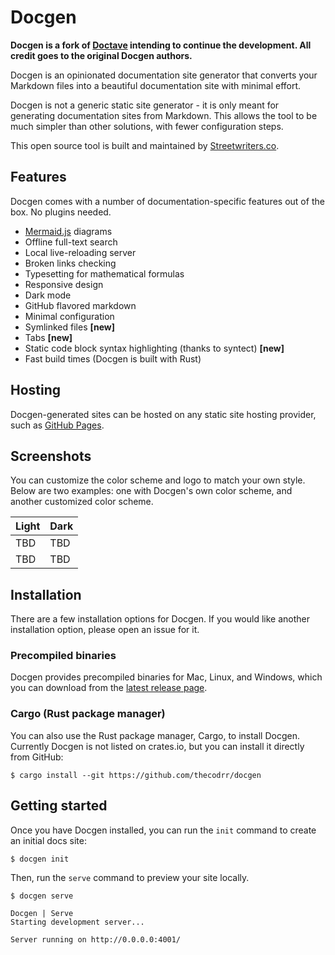 # Docgen

**Docgen is a fork of [Doctave](https://github.com/Doctave/doctave/) intending to continue the development. All credit goes to the original Docgen authors.**

Docgen is an opinionated documentation site generator that converts your Markdown files into
a beautiful documentation site with minimal effort.

Docgen is not a generic static site generator - it is only meant for generating documentation sites
from Markdown. This allows the tool to be much simpler than other solutions, with fewer
configuration steps.

This open source tool is built and maintained by [Streetwriters.co](https://streetwriters.co).

## Features

Docgen comes with a number of documentation-specific features out of the box. No plugins needed.

- [Mermaid.js](https://mermaid-js.github.io/) diagrams
- Offline full-text search
- Local live-reloading server
- Broken links checking
- Typesetting for mathematical formulas
- Responsive design
- Dark mode
- GitHub flavored markdown
- Minimal configuration
- Symlinked files **[new]**
- Tabs **[new]**
- Static code block syntax highlighting (thanks to syntect) **[new]**
- Fast build times (Docgen is built with Rust)

## Hosting

Docgen-generated sites can be hosted on any static site hosting provider, such as [GitHub
Pages](https://pages.github.com/).

## Screenshots

You can customize the color scheme and logo to match your own style. Below are two examples: one
with Docgen's own color scheme, and another customized color scheme.

| Light | Dark |
| ----- | ---- |
| TBD   | TBD  |
| TBD   | TBD  |

## Installation

There are a few installation options for Docgen. If you would like another installation option,
please open an issue for it.

### Precompiled binaries

Docgen provides precompiled binaries for Mac, Linux, and Windows, which you can download from the
[latest release page](https://github.com/thecodrr/docgen/releases/latest).

### Cargo (Rust package manager)

You can also use the Rust package manager, Cargo, to install Docgen. Currently Docgen is not
listed on crates.io, but you can install it directly from GitHub:

```
$ cargo install --git https://github.com/thecodrr/docgen
```

## Getting started

Once you have Docgen installed, you can run the `init` command to create an initial docs site:

```
$ docgen init
```

Then, run the `serve` command to preview your site locally.

```
$ docgen serve

Docgen | Serve
Starting development server...

Server running on http://0.0.0.0:4001/

```
